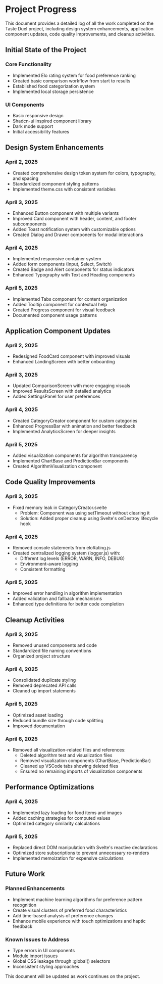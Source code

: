 # Project Progress

This document provides a detailed log of all the work completed on the Taste Duel project, including design system enhancements, application component updates, code quality improvements, and cleanup activities.

## Initial State of the Project

### Core Functionality
- Implemented Elo rating system for food preference ranking
- Created basic comparison workflow from start to results
- Established food categorization system
- Implemented local storage persistence

### UI Components
- Basic responsive design
- Shadcn-ui inspired component library
- Dark mode support
- Initial accessibility features

## Design System Enhancements

### April 2, 2025
- Created comprehensive design token system for colors, typography, and spacing
- Standardized component styling patterns
- Implemented theme.css with consistent variables

### April 3, 2025
- Enhanced Button component with multiple variants
- Improved Card component with header, content, and footer subcomponents
- Added Toast notification system with customizable options
- Created Dialog and Drawer components for modal interactions

### April 4, 2025
- Implemented responsive container system
- Added form components (Input, Select, Switch)
- Created Badge and Alert components for status indicators
- Enhanced Typography with Text and Heading components

### April 5, 2025
- Implemented Tabs component for content organization
- Added Tooltip component for contextual help
- Created Progress component for visual feedback
- Documented component usage patterns

## Application Component Updates

### April 2, 2025
- Redesigned FoodCard component with improved visuals
- Enhanced LandingScreen with better onboarding

### April 3, 2025
- Updated ComparisonScreen with more engaging visuals
- Improved ResultsScreen with detailed analytics
- Added SettingsPanel for user preferences

### April 4, 2025
- Created CategoryCreator component for custom categories
- Enhanced ProgressBar with animation and better feedback
- Implemented AnalyticsScreen for deeper insights

### April 5, 2025
- Added visualization components for algorithm transparency
- Implemented ChartBase and PredictionBar components
- Created AlgorithmVisualization component

## Code Quality Improvements

### April 3, 2025
- Fixed memory leak in CategoryCreator.svelte
  - Problem: Component was using setTimeout without clearing it
  - Solution: Added proper cleanup using Svelte's onDestroy lifecycle hook

### April 4, 2025
- Removed console statements from eloRating.js
- Created centralized logging system (logger.js) with:
  - Different log levels (ERROR, WARN, INFO, DEBUG)
  - Environment-aware logging
  - Consistent formatting

### April 5, 2025
- Improved error handling in algorithm implementation
- Added validation and fallback mechanisms
- Enhanced type definitions for better code completion

## Cleanup Activities

### April 3, 2025
- Removed unused components and code
- Standardized file naming conventions
- Organized project structure

### April 4, 2025
- Consolidated duplicate styling
- Removed deprecated API calls
- Cleaned up import statements

### April 5, 2025
- Optimized asset loading
- Reduced bundle size through code splitting
- Improved documentation

### April 6, 2025
- Removed all visualization-related files and references:
  - Deleted algorithm test and visualization files
  - Removed visualization components (ChartBase, PredictionBar)
  - Cleaned up VSCode tabs showing deleted files
  - Ensured no remaining imports of visualization components

## Performance Optimizations

### April 4, 2025
- Implemented lazy loading for food items and images
- Added caching strategies for computed values
- Optimized category similarity calculations

### April 5, 2025
- Replaced direct DOM manipulation with Svelte's reactive declarations
- Optimized store subscriptions to prevent unnecessary re-renders
- Implemented memoization for expensive calculations

## Future Work

### Planned Enhancements
- Implement machine learning algorithms for preference pattern recognition
- Create visual clusters of preferred food characteristics
- Add time-based analysis of preference changes
- Enhance mobile experience with touch optimizations and haptic feedback

### Known Issues to Address
- Type errors in UI components
- Module import issues
- Global CSS leakage through :global() selectors
- Inconsistent styling approaches

This document will be updated as work continues on the project.
